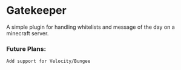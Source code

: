 # Gatekeeper
A simple plugin for handling whitelists and message of the day on a minecraft server.

### Future Plans:
``
Add support for Velocity/Bungee
``